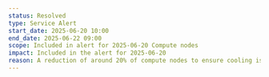 ```yaml
---
status: Resolved
type: Service Alert
start_date: 2025-06-20 10:00
end_date: 2025-06-22 09:00 
scope: Included in alert for 2025-06-20 Compute nodes
impact: Included in the alert for 2025-06-20 
reason: A reduction of around 20% of compute nodes to ensure cooling is adequate for compute nodes as higher temperatures are forecast in the Edinburgh area.  
---
```

